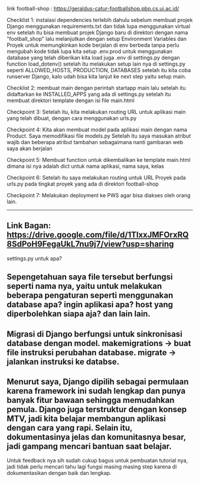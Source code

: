 link football-shop : https://geraldus-catur-footballshop.pbp.cs.ui.ac.id/

Checklist 1:
instalasi dependencies terlebih dahulu sebelum membuat projek Django menggunakan requirements.txt dan tidak lupa menggunakan virtual env
setelah itu bisa membuat projek Django baru di direktori dengan nama "football_shop"
lalu melanjutkan dengan setup Environment Variables dan Proyek untuk memungkinkan kode berjalan di env berbeda tanpa perlu mengubah kode
tidak lupa kita setup .env.prod untuk menggunakan database yang telah diberikan
kita load juga .env di settings.py dengan function load_dotenv()
setelah itu melakukan setup lain nya di settings.py seperti ALLOWED_HOSTS, PRODUCTION, DATABASES
setelah itu kita coba runserver Django, kalo udah bisa kita lanjut ke next step yaitu setup main.

Checklist 2:
membuat main dengan perintah startapp main lalu setelah itu didaftarkan ke INSTALLED_APPS yang ada di settings.py setelah itu membuat direktori template dengan isi file main.html

Checkpoint 3:
Setelah itu, kita melakukan routing URL untuk aplikasi main yang telah dibuat, dengan cara menggunakan urls.py

Checkpoint 4:
Kita akan membuat model pada aplikasi main dengan nama Product. Saya memodifikasi file models.py
Setelah itu saya masukan atribut wajib dan beberapa atribut tambahan sebagaimana nanti gambaran web saya akan berjalan

Checkpoint 5:
Membuat function untuk dikembalikan ke template main.html dimana isi nya adalah dict untuk nama aplikasi, nama saya, kelas

Checkpoint 6:
Setelah itu saya melakukan routing untuk URL Proyek pada urls.py pada tingkat proyek yang ada di direktori football-shop

Checkpoint 7:
Melakukan deployment ke PWS agar bisa diakses oleh orang lain.

------------------------------------------------------------------------------------------------
Link Bagan: https://drive.google.com/file/d/1TlxxJMFOrxRQ8SdPoH9FegaUkL7nu9j7/view?usp=sharing
------------------------------------------------------------------------------------------------
settings.py untuk apa?

Sepengetahuan saya file tersebut berfungsi seperti nama nya, yaitu untuk melakukan beberapa pengaturan seperti menggunakan database apa? ingin aplikasi apa? host yang diperbolehkan siapa aja? dan lain lain.
------------------------------------------------------------------------------------------------
Migrasi di Django berfungsi untuk sinkronisasi database dengan model. 
makemigrations → buat file instruksi perubahan database.
migrate → jalankan instruksi ke databse.
------------------------------------------------------------------------------------------------
Menurut saya, Django dipilih sebagai permulaan karena framework ini sudah lengkap dan punya banyak fitur bawaan sehingga memudahkan pemula. Django juga terstruktur dengan konsep MTV, jadi kita belajar membangun aplikasi dengan cara yang rapi. Selain itu, dokumentasinya jelas dan komunitasnya besar, jadi gampang mencari bantuan saat belajar.
------------------------------------------------------------------------------------------------
Untuk feedback nya sih sudah cukup bagus untuk pembuatan tutorial nya, jadi tidak perlu mencari tahu lagi fungsi masing masing step karena di dokumentasikan dengan baik dan lengkap.
